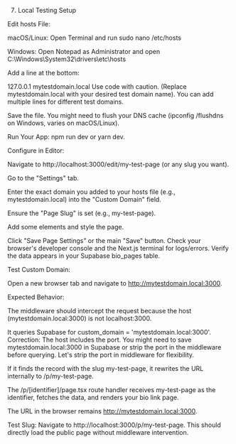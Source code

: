 7. Local Testing Setup

Edit hosts File:

macOS/Linux: Open Terminal and run sudo nano /etc/hosts

Windows: Open Notepad as Administrator and open C:\Windows\System32\drivers\etc\hosts

Add a line at the bottom:

127.0.0.1 mytestdomain.local Use code with caution. (Replace mytestdomain.local with your desired test domain name). You can add multiple lines for different test domains.

Save the file. You might need to flush your DNS cache (ipconfig /flushdns on Windows, varies on macOS/Linux).

Run Your App: npm run dev or yarn dev.

Configure in Editor:

Navigate to http://localhost:3000/edit/my-test-page (or any slug you want).

Go to the "Settings" tab.

Enter the exact domain you added to your hosts file (e.g., mytestdomain.local) into the "Custom Domain" field.

Ensure the "Page Slug" is set (e.g., my-test-page).

Add some elements and style the page.

Click "Save Page Settings" or the main "Save" button. Check your browser's developer console and the Next.js terminal for logs/errors. Verify the data appears in your Supabase bio_pages table.

Test Custom Domain:

Open a new browser tab and navigate to http://mytestdomain.local:3000.

Expected Behavior:

The middleware should intercept the request because the host (mytestdomain.local:3000) is not localhost:3000.

It queries Supabase for custom_domain = 'mytestdomain.local:3000'. Correction: The host includes the port. You might need to save mytestdomain.local:3000 in Supabase or strip the port in the middleware before querying. Let's strip the port in middleware for flexibility.

If it finds the record with the slug my-test-page, it rewrites the URL internally to /p/my-test-page.

The /p/[identifier]/page.tsx route handler receives my-test-page as the identifier, fetches the data, and renders your bio link page.

The URL in the browser remains http://mytestdomain.local:3000.

Test Slug: Navigate to http://localhost:3000/p/my-test-page. This should directly load the public page without middleware intervention.
